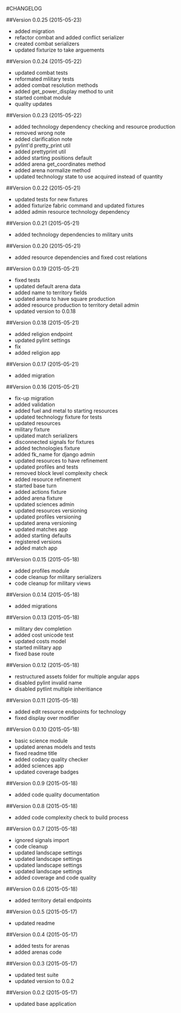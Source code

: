 #CHANGELOG

##Version 0.0.25 (2015-05-23)

* added migration
* refactor combat and added conflict serializer
* created combat serializers
* updated fixturize to take arguements


##Version 0.0.24 (2015-05-22)

* updated combat tests
* reformated mliitary tests
* added combat resolution methods
* added get_power_display method to unit
* started combat module
* quality updates


##Version 0.0.23 (2015-05-22)

* added technology dependency checking and resource production
* removed wrong note
* added clarification note
* pylint'd pretty_print util
* added prettyprint util
* added starting positions default
* added arena get_coordinates method
* added arena normalize method
* updated technology state to use acquired instead of quantity


##Version 0.0.22 (2015-05-21)

*  updated tests for new fixtures
* added fixturize fabric command and updated fixtures
* added admin resource technology dependency


##Version 0.0.21 (2015-05-21)

* added technology dependencies to military units


##Version 0.0.20 (2015-05-21)

* added resource dependencies and fixed cost relations


##Version 0.0.19 (2015-05-21)

* fixed tests
* updated default arena data
* added name to territory fields
* updated arena to have square production
* added resource production to territory detail admin
* updated version to 0.0.18


##Version 0.0.18 (2015-05-21)

* added religion endpoint
* updated pylint settings
* fix
* added religion app


##Version 0.0.17 (2015-05-21)

* added migration


##Version 0.0.16 (2015-05-21)

* fix-up migration
* added validation
* added fuel and metal to starting resources
* updated technology fixture for tests
* updated resources
* military fixture
* updated match serializers
* disconnected signals for fixtures
* added technologies fixture
* added fk_name for django admin
* updated resources to have refinement
* updated profiles and tests
* removed block level complexity check
* added resource refinement
* started base turn
* added actions fixture
* added arena fixture
* updated sciences admin
* updated resources versioning
* updated profiles versioning
* updated arena versioning
* updated matches app
* added starting defaults
* registered versions
* added match app


##Version 0.0.15 (2015-05-18)

* added profiles module
* code cleanup for military serializers
* code cleanup for military views


##Version 0.0.14 (2015-05-18)

* added migrations


##Version 0.0.13 (2015-05-18)

* military dev completion
* added cost unicode test
* updated costs model
* started military app
* fixed base route


##Version 0.0.12 (2015-05-18)

* restructured assets folder for multiple angular apps
* disabled pylint invalid name
* disabled pytlint multiple inheritiance


##Version 0.0.11 (2015-05-18)

* added edit resource endpoints for technology
* fixed display over modifier


##Version 0.0.10 (2015-05-18)

* basic science module
* updated arenas models and tests
* fixed readme title
* added codacy quality checker
* added sciences app
* updated coverage badges


##Version 0.0.9 (2015-05-18)

* added code quality documentation


##Version 0.0.8 (2015-05-18)

* added code complexity check to build process


##Version 0.0.7 (2015-05-18)

* ignored signals import
* code cleanup
* updated landscape settings
* updated landscape settings
* updated landscape settings
* updated landscape settings
* added coverage and code quality


##Version 0.0.6 (2015-05-18)

* added territory detail endpoints


##Version 0.0.5 (2015-05-17)

* updated readme


##Version 0.0.4 (2015-05-17)

* added tests for arenas
* added arenas code


##Version 0.0.3 (2015-05-17)

* updated test suite
* updated version to 0.0.2


##Version 0.0.2 (2015-05-17)

* updated base application

